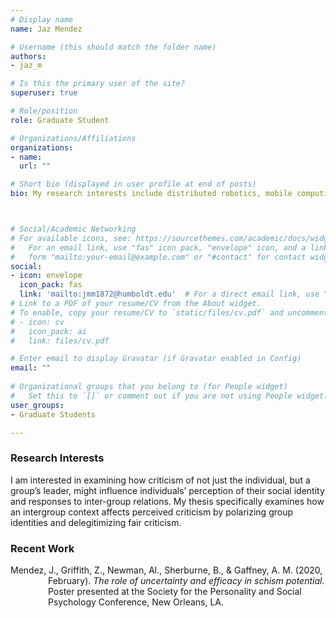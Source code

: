 ```yaml
---
# Display name
name: Jaz Mendez

# Username (this should match the folder name)
authors:
- jaz_m

# Is this the primary user of the site?
superuser: true

# Role/position
role: Graduate Student

# Organizations/Affiliations
organizations:
- name: 
  url: ""

# Short bio (displayed in user profile at end of posts)
bio: My research interests include distributed robotics, mobile computing and programmable matter.



# Social/Academic Networking
# For available icons, see: https://sourcethemes.com/academic/docs/widgets/#icons
#   For an email link, use "fas" icon pack, "envelope" icon, and a link in the
#   form "mailto:your-email@example.com" or "#contact" for contact widget.
social:
- icon: envelope
  icon_pack: fas
  link: 'mailto:jmm1872@humboldt.edu'  # For a direct email link, use "mailto:test@example.org".
# Link to a PDF of your resume/CV from the About widget.
# To enable, copy your resume/CV to `static/files/cv.pdf` and uncomment the lines below.  
# - icon: cv
#   icon_pack: ai
#   link: files/cv.pdf

# Enter email to display Gravatar (if Gravatar enabled in Config)
email: ""
  
# Organizational groups that you belong to (for People widget)
#   Set this to `[]` or comment out if you are not using People widget.  
user_groups:
- Graduate Students

---
```


<h3>Research Interests</h3>
I am interested in examining how criticism of not just the individual, but a group’s leader, might influence individuals’ perception of their social identity and responses to inter-group relations. My thesis specifically examines how an intergroup context affects perceived criticism by polarizing group identities and delegitimizing fair criticism.

<h3>Recent Work</h3>
<p style="margin-left: 60px; text-indent: -60px;">Mendez, J., Griffith, Z., Newman, Al., Sherburne, B., &amp; Gaffney, A. M. (2020, February). <i>The role of uncertainty and efficacy in schism potential.</i> Poster presented at the Society for the Personality and Social Psychology Conference, New Orleans, LA.</p>
